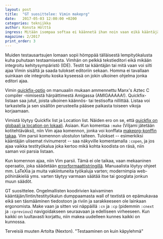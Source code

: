 ```yaml
---
layout: post
title:  "GT suosittelee: Vimin makeprg"
date:   2017-05-03 12:00:00 +0200
categories: tekniikka
author: Konsta Hölttä
ingress: Mitään isompaa softaa ei käännetä ihan noin vaan eikä kääntäjäulinan seasta siirrytä koodiin ihan noin vaan. Vim ei ole IDE mutta komentorivillä asti ei silti tarvitse käydä aina komentamassa make ja kääntäjävirheetkin saa mapattua editoitavaan tekstiin. Sama toimii toki muuhunkin kuin kääntämiseen.
magazine: 2/2017
print_order: 3
---
```


Muiden testausartsujen lomaan sopii hömppää tälläisestä lempityökalusta kuha puhutaan testaamisesta. Vimhän on pelkkä tekstieditori eikä mikään integroitu kehitysympäristö (IDE). Testit tai kääntäjän tai mitä vaan voi silti ajaa Vimin sisältä ja saada tulokset editoriin sekaan. Homma ei tavallaan suinkaan ole integroitu koska kyseessä on jokin ulkoinen ohjelma jonka editori ajaa.

Vimin [quickfix-optio][1] on manuaalin mukaan ammennettu Manx's Aztec C compiler -nimisestä härpättimestä Amigassa (AMIGAAAAA!). Quickfix-listaan saa jutut, joista ulkoinen käännös- tai testisofta nillittää. Listaa voi tarkastella ja sen sisällön perusteella pääsee paikasta toiseen vikoja korjaamaan.

Vimistä löytyy Quickfix list ja Location list. Näiden ero on se, että [quickfix on globaali ja location on lokaali][2]. Asiaan. Kun komentaa `:make` (Viljami jätetään kotitehtäväksi), niin Vim ajaa komennon, jonka voi konffata [makeprg-konffin takaa][3]. Vim parsii komennon ulostulon talteen. Tulokset -- esimerkiksi kääntäjän ulisemat rivinumerot -- saa näkyville komentamalla `:copen`, ja jos ajaa vaikka testityökalua joka kertoo mikä kohta koodista on räsä, niin saman voi parsia listaan.

Kun komennon ajaa, niin Vim parsii. Tämä ei ole taikaa, vaan mekaaninen operaatio, joka säädetään [errorformaattistringillä][4]. Manuaalista löytyy ohjeet mm. LaTeXia ja muita vakiintuneita työkaluja varten; modernimpia web-pöhinäkieliä yms. varten täytyy varmaan säätää itse tai googlata jonkun muun säädöt.

GT suosittelee. Ongelmallisten koodirivien kaivaminen kääntäjän/lintin/testityökalun dumppaamasta wall of textistä on epämukavaa eikä sen täsmääminen tiedostoon ja riviin ja sarakkeeseen ole lainkaan ergonomista. Make vaan ja sitten voi näppäillä `:cn` ja `:cp` (pidemmin `:cnext` ja `:cprevious`) navigoidakseen seuraavaan ja edelliseen virheeseen. Kun kaikki on luultavasti korjattu, niin makea uudelleen kunnes kaikki on kunnossa.

Terveisiä muuten Artolta (Nexton). "Testaaminen on kuin käpylehmä"

[1]: http://vimdoc.sourceforge.net/htmldoc/quickfix.html
[2]: http://stackoverflow.com/questions/20933836/what-is-the-difference-between-location-list-and-quickfix-list-in-vim
[3]: http://vimdoc.sourceforge.net/htmldoc/options.html#%27makeprg%27
[4]: http://vimdoc.sourceforge.net/htmldoc/quickfix.html#errorformat
